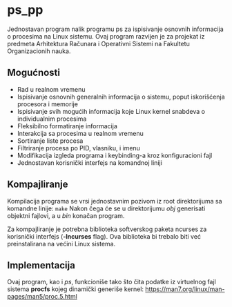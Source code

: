 # ps_pp
Jednostavan program nalik programu ps za ispisivanje osnovnih informacija o procesima na Linux sistemu.
Ovaj program razvijen je za projekat iz predmeta Arhitektura Računara i Operativni Sistemi na Fakultetu Organizacionih nauka.
## Mogućnosti
* Rad u realnom vremenu
* Ispisivanje osnovnih generalnih informacija o sistemu, poput iskorišćenja procesora i memorije
* Ispisivanje svih mogućih informacija koje Linux kernel snabdeva o individualnim procesima
* Fleksibilno formatiranje informacija
* Interakcija sa procesima u realnom vremenu
* Sortiranje liste procesa
* Filtriranje procesa po PID, vlasniku, i imenu
* Modifikacija izgleda programa i keybinding-a kroz konfiguracioni fajl
* Jednostavan korisnički interfejs na komandnoj liniji
## Kompajliranje
Kompilacija programa se vrsi jednostavnim pozivom iz root direktorijuma sa komandne linije:
```make```
Nakon čega će se u direktorijumu *obj* generisati objektni fajlovi, a u *bin* konačan program.

Za kompajliranje je potrebna biblioteka softverskog paketa ncurses za korisnički interfejs (**-lncurses** flag).
Ova biblioteka bi trebalo biti već preinstalirana na većini Linux sistema.
## Implementacija 
Ovaj program, kao i *ps*, funkcioniše tako što čita podatke iz virtuelnog fajl sistema **procfs** kojeg dinamički generiše kernel: https://man7.org/linux/man-pages/man5/proc.5.html

